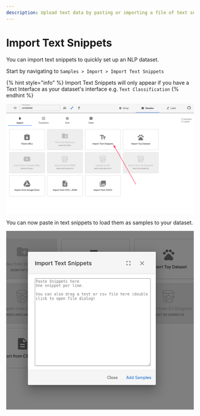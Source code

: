 ```yaml
---
description: Upload text data by pasting or importing a file of text snippets
---
```


# Import Text Snippets

You can import text snippets to quickly set up an NLP dataset.

Start by navigating to `Samples > Import > Import Text Snippets`

{% hint style="info" %}
Import Text Snippets will only appear if you have a Text Interface as your dataset's interface e.g. `Text Classification`
{% endhint %}

![Import Text Snippets Button](../.gitbook/assets/image%20%2850%29.png)

You can now paste in text snippets to load them as samples to your dataset.

![Paste text snippets \(one per line\) or drag and drop a file](../.gitbook/assets/image%20%2853%29.png)



